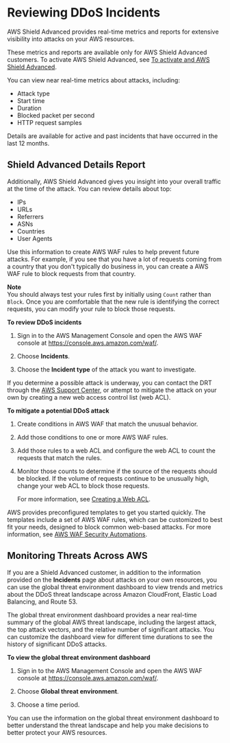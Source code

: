 # Reviewing DDoS Incidents<a name="using-ddos-reports"></a>

AWS Shield Advanced provides real\-time metrics and reports for extensive visibility into attacks on your AWS resources\.

These metrics and reports are available only for AWS Shield Advanced customers\. To activate AWS Shield Advanced, see [To activate and AWS Shield Advanced](enable-ddos-prem.md#enable-ddos-prem-procedure)\.

You can view near real\-time metrics about attacks, including:
+ Attack type
+ Start time
+ Duration
+ Blocked packet per second
+ HTTP request samples

Details are available for active and past incidents that have occurred in the last 12 months\.

## Shield Advanced Details Report<a name="shield-details"></a>

Additionally, AWS Shield Advanced gives you insight into your overall traffic at the time of the attack\. You can review details about top:
+ IPs
+ URLs
+ Referrers
+ ASNs
+ Countries
+ User Agents

Use this information to create AWS WAF rules to help prevent future attacks\. For example, if you see that you have a lot of requests coming from a country that you don't typically do business in, you can create a AWS WAF rule to block requests from that country\.

**Note**  
You should always test your rules first by initially using `Count` rather than `Block`\. Once you are comfortable that the new rule is identifying the correct requests, you can modify your rule to block those requests\.<a name="review-ddos-reports-procedure"></a>

**To review DDoS incidents**

1. Sign in to the AWS Management Console and open the AWS WAF console at [https://console\.aws\.amazon\.com/waf/](https://console.aws.amazon.com/waf/)\. 

1. Choose **Incidents**\.

1. Choose the **Incident type** of the attack you want to investigate\.

If you determine a possible attack is underway, you can contact the DRT through the [AWS Support Center](https://console.aws.amazon.com/support/home#/), or attempt to mitigate the attack on your own by creating a new web access control list \(web ACL\)\. <a name="mitigating-ddos-attack-procedure"></a>

**To mitigate a potential DDoS attack**

1. Create conditions in AWS WAF that match the unusual behavior\.

1. Add those conditions to one or more AWS WAF rules\.

1. Add those rules to a web ACL and configure the web ACL to count the requests that match the rules\.

1. Monitor those counts to determine if the source of the requests should be blocked\. If the volume of requests continue to be unusually high, change your web ACL to block those requests\.

   For more information, see [Creating a Web ACL](web-acl-creating.md)\.

AWS provides preconfigured templates to get you started quickly\. The templates include a set of AWS WAF rules, which can be customized to best fit your needs, designed to block common web\-based attacks\. For more information, see [AWS WAF Security Automations](https://aws.amazon.com/answers/security/aws-waf-security-automations/)\.

## Monitoring Threats Across AWS<a name="aws-shield-global-threats"></a>

If you are a Shield Advanced customer, in addition to the information provided on the **Incidents** page about attacks on your own resources, you can use the global threat environment dashboard to view trends and metrics about the DDoS threat landscape across Amazon CloudFront, Elastic Load Balancing, and Route 53\.

The global threat environment dashboard provides a near real\-time summary of the global AWS threat landscape, including the largest attack, the top attack vectors, and the relative number of significant attacks\. You can customize the dashboard view for different time durations to see the history of significant DDoS attacks\.<a name="review-ddos-threat-dashboard"></a>

**To view the global threat environment dashboard**

1. Sign in to the AWS Management Console and open the AWS WAF console at [https://console\.aws\.amazon\.com/waf/](https://console.aws.amazon.com/waf/)\. 

1. Choose **Global threat environment**\.

1. Choose a time period\.

You can use the information on the global threat environment dashboard to better understand the threat landscape and help you make decisions to better protect your AWS resources\.